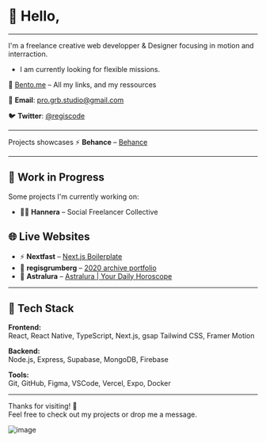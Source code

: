 
# 👋 Hello, 
---

I'm a freelance creative web developper & Designer focusing in motion and interraction. 
- I am currently looking for flexible missions.

🧩 [Bento.me](https://bento.me/regisgrb) – All my links, and my ressources

📧 **Email**: pro.grb.studio@gmail.com  

🐦 **Twitter**: [@regiscode](https://x.com/regiscode)

---

Projects showcases 
⚡ **Behance** – [Behance](https://www.behance.net/regisgrumberg)  

---

## 🚧 Work in Progress

Some projects I'm currently working on:

- 🧑‍💻 **Hannera** – Social Freelancer Collective  

## 🌐 Live Websites

- ⚡ **Nextfast** – [Next.js Boilerplate](https://nextfast.dev)  
- 🍳 **regisgrumberg** – [2020 archive portfolio  ](https://www.regisgrumberg.com/)  
- 🔮 **Astralura** – [Astralura | Your Daily Horoscope](https://astralura.com)

---

## 🧰 Tech Stack

**Frontend:**  
React, React Native, TypeScript, Next.js, gsap Tailwind CSS, Framer Motion  

**Backend:**  
Node.js, Express, Supabase, MongoDB, Firebase  

**Tools:**  
Git, GitHub, Figma, VSCode, Vercel, Expo, Docker

---

Thanks for visiting! 🚀  
Feel free to check out my projects or drop me a message.

![image](https://user-images.githubusercontent.com/76528190/168589941-ab9dbf8c-98fa-4be9-9b2c-7067e3507d27.png)

<!---
GRBgithub/GRBgithub is a ✨ special ✨ repository because its `README.md` (this file) appears on your GitHub profile.
You can click the Preview link to take a look at your changes.
--->
